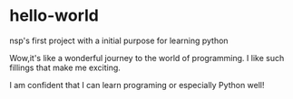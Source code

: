 # hello-world
nsp's first project with a  initial purpose for learning python

Wow,it's like a wonderful journey to the world of programming.
I like such fillings that make me exciting.

I am confident that I can learn programing or especially Python well!
